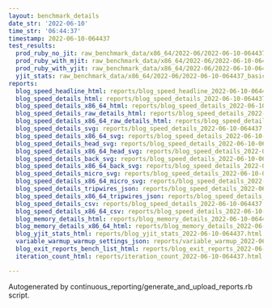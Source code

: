```yaml
---
layout: benchmark_details
date_str: '2022-06-10'
time_str: '06:44:37'
timestamp: 2022-06-10-064437
test_results:
  prod_ruby_no_jit: raw_benchmark_data/x86_64/2022-06/2022-06-10-064437_basic_benchmark_prod_ruby_no_jit.json
  prod_ruby_with_mjit: raw_benchmark_data/x86_64/2022-06/2022-06-10-064437_basic_benchmark_prod_ruby_with_mjit.json
  prod_ruby_with_yjit: raw_benchmark_data/x86_64/2022-06/2022-06-10-064437_basic_benchmark_prod_ruby_with_yjit.json
  yjit_stats: raw_benchmark_data/x86_64/2022-06/2022-06-10-064437_basic_benchmark_yjit_stats.json
reports:
  blog_speed_headline_html: reports/blog_speed_headline_2022-06-10-064437.html
  blog_speed_details_html: reports/blog_speed_details_2022-06-10-064437.html
  blog_speed_details_x86_64_html: reports/blog_speed_details_2022-06-10-064437.x86_64.html
  blog_speed_details_raw_details_html: reports/blog_speed_details_2022-06-10-064437.raw_details.html
  blog_speed_details_x86_64_raw_details_html: reports/blog_speed_details_2022-06-10-064437.x86_64.raw_details.html
  blog_speed_details_svg: reports/blog_speed_details_2022-06-10-064437.svg
  blog_speed_details_x86_64_svg: reports/blog_speed_details_2022-06-10-064437.x86_64.svg
  blog_speed_details_head_svg: reports/blog_speed_details_2022-06-10-064437.head.svg
  blog_speed_details_x86_64_head_svg: reports/blog_speed_details_2022-06-10-064437.x86_64.head.svg
  blog_speed_details_back_svg: reports/blog_speed_details_2022-06-10-064437.back.svg
  blog_speed_details_x86_64_back_svg: reports/blog_speed_details_2022-06-10-064437.x86_64.back.svg
  blog_speed_details_micro_svg: reports/blog_speed_details_2022-06-10-064437.micro.svg
  blog_speed_details_x86_64_micro_svg: reports/blog_speed_details_2022-06-10-064437.x86_64.micro.svg
  blog_speed_details_tripwires_json: reports/blog_speed_details_2022-06-10-064437.tripwires.json
  blog_speed_details_x86_64_tripwires_json: reports/blog_speed_details_2022-06-10-064437.x86_64.tripwires.json
  blog_speed_details_csv: reports/blog_speed_details_2022-06-10-064437.csv
  blog_speed_details_x86_64_csv: reports/blog_speed_details_2022-06-10-064437.x86_64.csv
  blog_memory_details_html: reports/blog_memory_details_2022-06-10-064437.html
  blog_memory_details_x86_64_html: reports/blog_memory_details_2022-06-10-064437.x86_64.html
  blog_yjit_stats_html: reports/blog_yjit_stats_2022-06-10-064437.html
  variable_warmup_warmup_settings_json: reports/variable_warmup_2022-06-10-064437.warmup_settings.json
  blog_exit_reports_bench_list_html: reports/blog_exit_reports_2022-06-10-064437.bench_list.html
  iteration_count_html: reports/iteration_count_2022-06-10-064437.html

---
```

Autogenerated by continuous_reporting/generate_and_upload_reports.rb script.
